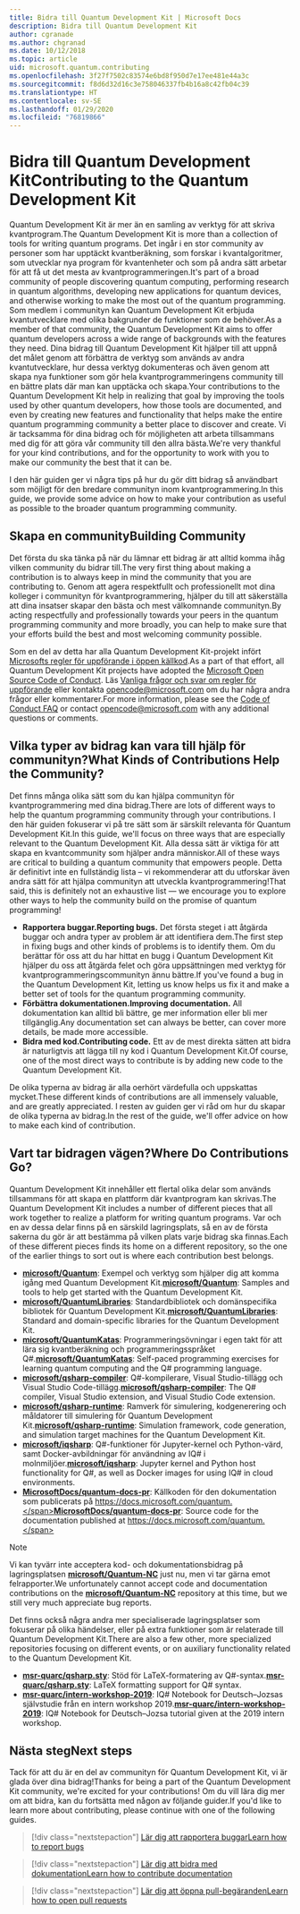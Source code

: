 ```yaml
---
title: Bidra till Quantum Development Kit | Microsoft Docs
description: Bidra till Quantum Development Kit
author: cgranade
ms.author: chgranad
ms.date: 10/12/2018
ms.topic: article
uid: microsoft.quantum.contributing
ms.openlocfilehash: 3f27f7502c83574e6bd8f950d7e17ee481e44a3c
ms.sourcegitcommit: f8d6d32d16c3e758046337fb4b16a8c42fb04c39
ms.translationtype: HT
ms.contentlocale: sv-SE
ms.lasthandoff: 01/29/2020
ms.locfileid: "76819866"
---
```

# <a name="contributing-to-the-quantum-development-kit"></a><span data-ttu-id="724d3-103">Bidra till Quantum Development Kit</span><span class="sxs-lookup"><span data-stu-id="724d3-103">Contributing to the Quantum Development Kit</span></span> #

<span data-ttu-id="724d3-104">Quantum Development Kit är mer än en samling av verktyg för att skriva kvantprogram.</span><span class="sxs-lookup"><span data-stu-id="724d3-104">The Quantum Development Kit is more than a collection of tools for writing quantum programs.</span></span>
<span data-ttu-id="724d3-105">Det ingår i en stor community av personer som har upptäckt kvantberäkning, som forskar i kvantalgoritmer, som utvecklar nya program för kvantenheter och som på andra sätt arbetar för att få ut det mesta av kvantprogrammeringen.</span><span class="sxs-lookup"><span data-stu-id="724d3-105">It's part of a broad community of people discovering quantum computing, performing research in quantum algorithms, developing new applications for quantum devices, and otherwise working to make the most out of the quantum programming.</span></span>
<span data-ttu-id="724d3-106">Som medlem i communityn kan Quantum Development Kit erbjuda kvantutvecklare med olika bakgrunder de funktioner som de behöver.</span><span class="sxs-lookup"><span data-stu-id="724d3-106">As a member of that community, the Quantum Development Kit aims to offer quantum developers across a wide range of backgrounds with the features they need.</span></span>
<span data-ttu-id="724d3-107">Dina bidrag till Quantum Development Kit hjälper till att uppnå det målet genom att förbättra de verktyg som används av andra kvantutvecklare, hur dessa verktyg dokumenteras och även genom att skapa nya funktioner som gör hela kvantprogrammeringens community till en bättre plats där man kan upptäcka och skapa.</span><span class="sxs-lookup"><span data-stu-id="724d3-107">Your contributions to the Quantum Development Kit help in realizing that goal by improving the tools used by other quantum developers, how those tools are documented, and even by creating new features and functionality that helps make the entire quantum programming community a better place to discover and create.</span></span>
<span data-ttu-id="724d3-108">Vi är tacksamma för dina bidrag och för möjligheten att arbeta tillsammans med dig för att göra vår community till den allra bästa.</span><span class="sxs-lookup"><span data-stu-id="724d3-108">We're very thankful for your kind contributions, and for the opportunity to work with you to make our community the best that it can be.</span></span>

<span data-ttu-id="724d3-109">I den här guiden ger vi några tips på hur du gör ditt bidrag så användbart som möjligt för den bredare communityn inom kvantprogrammering.</span><span class="sxs-lookup"><span data-stu-id="724d3-109">In this guide, we provide some advice on how to make your contribution as useful as possible to the broader quantum programming community.</span></span>

## <a name="building-community"></a><span data-ttu-id="724d3-110">Skapa en community</span><span class="sxs-lookup"><span data-stu-id="724d3-110">Building Community</span></span> ##

<span data-ttu-id="724d3-111">Det första du ska tänka på när du lämnar ett bidrag är att alltid komma ihåg vilken community du bidrar till.</span><span class="sxs-lookup"><span data-stu-id="724d3-111">The very first thing about making a contribution is to always keep in mind the community that you are contributing to.</span></span>
<span data-ttu-id="724d3-112">Genom att agera respektfullt och professionellt mot dina kolleger i communityn för kvantprogrammering, hjälper du till att säkerställa att dina insatser skapar den bästa och mest välkomnande communityn.</span><span class="sxs-lookup"><span data-stu-id="724d3-112">By acting respectfully and professionally towards your peers in the quantum programming community and more broadly, you can help to make sure that your efforts build the best and most welcoming community possible.</span></span>

<span data-ttu-id="724d3-113">Som en del av detta har alla Quantum Development Kit-projekt infört [Microsofts regler för uppförande i öppen källkod](https://opensource.microsoft.com/codeofconduct/).</span><span class="sxs-lookup"><span data-stu-id="724d3-113">As a part of that effort, all Quantum Development Kit projects have adopted the [Microsoft Open Source Code of Conduct](https://opensource.microsoft.com/codeofconduct/).</span></span>
<span data-ttu-id="724d3-114">Läs [Vanliga frågor och svar om regler för uppförande](https://opensource.microsoft.com/codeofconduct/faq/) eller kontakta [opencode@microsoft.com](mailto:opencode@microsoft.com) om du har några andra frågor eller kommentarer.</span><span class="sxs-lookup"><span data-stu-id="724d3-114">For more information, please see the [Code of Conduct FAQ](https://opensource.microsoft.com/codeofconduct/faq/) or contact [opencode@microsoft.com](mailto:opencode@microsoft.com) with any additional questions or comments.</span></span>

## <a name="what-kinds-of-contributions-help-the-community"></a><span data-ttu-id="724d3-115">Vilka typer av bidrag kan vara till hjälp för communityn?</span><span class="sxs-lookup"><span data-stu-id="724d3-115">What Kinds of Contributions Help the Community?</span></span> ##

<span data-ttu-id="724d3-116">Det finns många olika sätt som du kan hjälpa communityn för kvantprogrammering med dina bidrag.</span><span class="sxs-lookup"><span data-stu-id="724d3-116">There are lots of different ways to help the quantum programming community through your contributions.</span></span>
<span data-ttu-id="724d3-117">I den här guiden fokuserar vi på tre sätt som är särskilt relevanta för Quantum Development Kit.</span><span class="sxs-lookup"><span data-stu-id="724d3-117">In this guide, we'll focus on three ways that are especially relevant to the Quantum Development Kit.</span></span>
<span data-ttu-id="724d3-118">Alla dessa sätt är viktiga för att skapa en kvantcommunity som hjälper andra människor.</span><span class="sxs-lookup"><span data-stu-id="724d3-118">All of these ways are critical to building a quantum community that empowers people.</span></span>
<span data-ttu-id="724d3-119">Detta är definitivt inte en fullständig lista – vi rekommenderar att du utforskar även andra sätt för att hjälpa communityn att utveckla kvantprogrammering!</span><span class="sxs-lookup"><span data-stu-id="724d3-119">That said, this is definitely not an exhaustive list — we encourage you to explore other ways to help the community build on the promise of quantum programming!</span></span>

- <span data-ttu-id="724d3-120">**Rapportera buggar.**</span><span class="sxs-lookup"><span data-stu-id="724d3-120">**Reporting bugs.**</span></span> <span data-ttu-id="724d3-121">Det första steget i att åtgärda buggar och andra typer av problem är att identifiera dem.</span><span class="sxs-lookup"><span data-stu-id="724d3-121">The first step in fixing bugs and other kinds of problems is to identify them.</span></span> <span data-ttu-id="724d3-122">Om du berättar för oss att du har hittat en bugg i Quantum Development Kit hjälper du oss att åtgärda felet och göra uppsättningen med verktyg för kvantprogrammeringscommunityn ännu bättre.</span><span class="sxs-lookup"><span data-stu-id="724d3-122">If you've found a bug in the Quantum Development Kit, letting us know helps us fix it and make a better set of tools for the quantum programming community.</span></span>
- <span data-ttu-id="724d3-123">**Förbättra dokumentationen.**</span><span class="sxs-lookup"><span data-stu-id="724d3-123">**Improving documentation.**</span></span> <span data-ttu-id="724d3-124">All dokumentation kan alltid bli bättre, ge mer information eller bli mer tillgänglig.</span><span class="sxs-lookup"><span data-stu-id="724d3-124">Any documentation set can always be better, can cover more details, be made more accessible.</span></span>
- <span data-ttu-id="724d3-125">**Bidra med kod.**</span><span class="sxs-lookup"><span data-stu-id="724d3-125">**Contributing code.**</span></span> <span data-ttu-id="724d3-126">Ett av de mest direkta sätten att bidra är naturligtvis att lägga till ny kod i Quantum Development Kit.</span><span class="sxs-lookup"><span data-stu-id="724d3-126">Of course, one of the most direct ways to contribute is by adding new code to the Quantum Development Kit.</span></span>

<span data-ttu-id="724d3-127">De olika typerna av bidrag är alla oerhört värdefulla och uppskattas mycket.</span><span class="sxs-lookup"><span data-stu-id="724d3-127">These different kinds of contributions are all immensely valuable, and are greatly appreciated.</span></span>
<span data-ttu-id="724d3-128">I resten av guiden ger vi råd om hur du skapar de olika typerna av bidrag.</span><span class="sxs-lookup"><span data-stu-id="724d3-128">In the rest of the guide, we'll offer advice on how to make each kind of contribution.</span></span>

## <a name="where-do-contributions-go"></a><span data-ttu-id="724d3-129">Vart tar bidragen vägen?</span><span class="sxs-lookup"><span data-stu-id="724d3-129">Where Do Contributions Go?</span></span> ##

<span data-ttu-id="724d3-130">Quantum Development Kit innehåller ett flertal olika delar som används tillsammans för att skapa en plattform där kvantprogram kan skrivas.</span><span class="sxs-lookup"><span data-stu-id="724d3-130">The Quantum Development Kit includes a number of different pieces that all work together to realize a platform for writing quantum programs.</span></span>
<span data-ttu-id="724d3-131">Var och en av dessa delar finns på en särskild lagringsplats, så en av de första sakerna du gör är att bestämma på vilken plats varje bidrag ska finnas.</span><span class="sxs-lookup"><span data-stu-id="724d3-131">Each of these different pieces finds its home on a different repository, so the one of the earlier things to sort out is where each contribution best belongs.</span></span>

- <span data-ttu-id="724d3-132">[**microsoft/Quantum**](https://github.com/Microsoft/Quantum): Exempel och verktyg som hjälper dig att komma igång med Quantum Development Kit.</span><span class="sxs-lookup"><span data-stu-id="724d3-132">[**microsoft/Quantum**](https://github.com/Microsoft/Quantum): Samples and tools to help get started with the Quantum Development Kit.</span></span>
- <span data-ttu-id="724d3-133">[**microsoft/QuantumLibraries**](https://github.com/Microsoft/QuantumLibraries): Standardbibliotek och domänspecifika bibliotek för Quantum Development Kit.</span><span class="sxs-lookup"><span data-stu-id="724d3-133">[**microsoft/QuantumLibraries**](https://github.com/Microsoft/QuantumLibraries): Standard and domain-specific libraries for the Quantum Development Kit.</span></span>
- <span data-ttu-id="724d3-134">[**microsoft/QuantumKatas**](https://github.com/Microsoft/QuantumKatas): Programmeringsövningar i egen takt för att lära sig kvantberäkning och programmeringsspråket Q#.</span><span class="sxs-lookup"><span data-stu-id="724d3-134">[**microsoft/QuantumKatas**](https://github.com/Microsoft/QuantumKatas): Self-paced programming exercises for learning quantum computing and the Q# programming language.</span></span>
- <span data-ttu-id="724d3-135">[**microsoft/qsharp-compiler**](https://github.com/microsoft/qsharp-compiler): Q#-kompilerare, Visual Studio-tillägg och Visual Studio Code-tillägg.</span><span class="sxs-lookup"><span data-stu-id="724d3-135">[**microsoft/qsharp-compiler**](https://github.com/microsoft/qsharp-compiler): The Q# compiler, Visual Studio extension, and Visual Studio Code extension.</span></span>
- <span data-ttu-id="724d3-136">[**microsoft/qsharp-runtime**](https://github.com/microsoft/qsharp-runtime): Ramverk för simulering, kodgenerering och måldatorer till simulering för Quantum Development Kit.</span><span class="sxs-lookup"><span data-stu-id="724d3-136">[**microsoft/qsharp-runtime**](https://github.com/microsoft/qsharp-runtime): Simulation framework, code generation, and simulation target machines for the Quantum Development Kit.</span></span>
- <span data-ttu-id="724d3-137">[**microsoft/iqsharp**](https://github.com/microsoft/iqsharp): Q#-funktioner för Jupyter-kernel och Python-värd, samt Docker-avbildningar för användning av IQ# i molnmiljöer.</span><span class="sxs-lookup"><span data-stu-id="724d3-137">[**microsoft/iqsharp**](https://github.com/microsoft/iqsharp): Jupyter kernel and Python host functionality for Q#, as well as Docker images for using IQ# in cloud environments.</span></span>
- <span data-ttu-id="724d3-138">[**MicrosoftDocs/quantum-docs-pr**](https://github.com/MicrosoftDocs/quantum-docs-pr): Källkoden för den dokumentation som publicerats på https://docs.microsoft.com/quantum.</span><span class="sxs-lookup"><span data-stu-id="724d3-138">[**MicrosoftDocs/quantum-docs-pr**](https://github.com/MicrosoftDocs/quantum-docs-pr): Source code for the documentation published at https://docs.microsoft.com/quantum.</span></span>

> [!NOTE]
> <span data-ttu-id="724d3-139">Vi kan tyvärr inte acceptera kod- och dokumentationsbidrag på lagringsplatsen [**microsoft/Quantum-NC**](https://github.com/microsoft/Quantum-NC) just nu, men vi tar gärna emot felrapporter.</span><span class="sxs-lookup"><span data-stu-id="724d3-139">We unfortunately cannot accept code and documentation contributions on the [**microsoft/Quantum-NC**](https://github.com/microsoft/Quantum-NC) repository at this time, but we still very much appreciate bug reports.</span></span>

<span data-ttu-id="724d3-140">Det finns också några andra mer specialiserade lagringsplatser som fokuserar på olika händelser, eller på extra funktioner som är relaterade till Quantum Development Kit.</span><span class="sxs-lookup"><span data-stu-id="724d3-140">There are also a few other, more specialized repositories focusing on different events, or on auxiliary functionality related to the Quantum Development Kit.</span></span>

- <span data-ttu-id="724d3-141">[**msr-quarc/qsharp.sty**](https://github.com/msr-quarc/qsharp.sty): Stöd för LaTeX-formatering av Q#-syntax.</span><span class="sxs-lookup"><span data-stu-id="724d3-141">[**msr-quarc/qsharp.sty**](https://github.com/msr-quarc/qsharp.sty): LaTeX formatting support for Q# syntax.</span></span>
- <span data-ttu-id="724d3-142">[**msr-quarc/intern-workshop-2019**](https://github.com/msr-quarc/intern-workshop-2019): IQ# Notebook for Deutsch–Jozsas självstudie från en intern workshop 2019.</span><span class="sxs-lookup"><span data-stu-id="724d3-142">[**msr-quarc/intern-workshop-2019**](https://github.com/msr-quarc/intern-workshop-2019): IQ# Notebook for Deutsch–Jozsa tutorial given at the 2019 intern workshop.</span></span>

## <a name="next-steps"></a><span data-ttu-id="724d3-143">Nästa steg</span><span class="sxs-lookup"><span data-stu-id="724d3-143">Next steps</span></span> ##

<span data-ttu-id="724d3-144">Tack för att du är en del av communityn för Quantum Development Kit, vi är glada över dina bidrag!</span><span class="sxs-lookup"><span data-stu-id="724d3-144">Thanks for being a part of the Quantum Development Kit community, we're excited for your contributions!</span></span>
<span data-ttu-id="724d3-145">Om du vill lära dig mer om att bidra, kan du fortsätta med någon av följande guider.</span><span class="sxs-lookup"><span data-stu-id="724d3-145">If you'd like to learn more about contributing, please continue with one of the following guides.</span></span>

> [!div class="nextstepaction"]
> [<span data-ttu-id="724d3-146">Lär dig att rapportera buggar</span><span class="sxs-lookup"><span data-stu-id="724d3-146">Learn how to report bugs</span></span>](xref:microsoft.quantum.contributing.reporting)

> [!div class="nextstepaction"]
> [<span data-ttu-id="724d3-147">Lär dig att bidra med dokumentation</span><span class="sxs-lookup"><span data-stu-id="724d3-147">Learn how to contribute documentation</span></span>](xref:microsoft.quantum.contributing.docs)

> [!div class="nextstepaction"]
> [<span data-ttu-id="724d3-148">Lär dig att öppna pull-begäranden</span><span class="sxs-lookup"><span data-stu-id="724d3-148">Learn how to open pull requests</span></span>](xref:microsoft.quantum.contributing.pulls)

